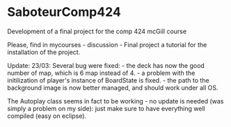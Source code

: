 # SaboteurComp424
Development of a final project for the comp 424 mcGill course

Please, find in mycourses - discussion - Final project a tutorial for the installation of the project.

Update: 23/03:
  Several bug were fixed:
    - the deck has now the good number of map, which is 6 map instead of 4.
    - a problem with the initilization of player's instance of BoardState is fixed.
    - the path to the background image is now better managed, and should work under all OS.
    
The Autoplay class seems in fact to be working  - no update is needed (was simply a problem on my side): just make sure to have everything well compiled (easy on eclipse).
